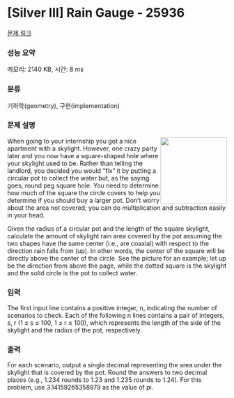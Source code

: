 # [Silver III] Rain Gauge - 25936 

[문제 링크](https://www.acmicpc.net/problem/25936) 

### 성능 요약

메모리: 2140 KB, 시간: 8 ms

### 분류

기하학(geometry), 구현(implementation)

### 문제 설명

<p><img alt="" src="" style="width: 152px; height: 152px; float: right;">When going to your internship you got a nice apartment with a skylight. However, one crazy party later and you now have a square-shaped hole where your skylight used to be. Rather than telling the landlord, you decided you would “fix” it by putting a circular pot to collect the water but, as the saying goes, round peg square hole. You need to determine how much of the square the circle covers to help you determine if you should buy a larger pot. Don’t worry about the area not covered; you can do multiplication and subtraction easily in your head.</p>

<p>Given the radius of a circular pot and the length of the square skylight, calculate the amount of skylight rain area covered by the pot assuming the two shapes have the same center (i.e., are coaxial) with respect to the direction rain falls from (up). In other words, the center of the square will be directly above the center of the circle. See the picture for an example; let up be the direction from above the page, while the dotted square is the skylight and the solid circle is the pot to collect water.</p>

### 입력 

 <p>The first input line contains a positive integer, n, indicating the number of scenarios to check. Each of the following n lines contains a pair of integers, s, r (1 ≤ s ≤ 100, 1 ≤ r ≤ 100), which represents the length of the side of the skylight and the radius of the pot, respectively.</p>

### 출력 

 <p>For each scenario, output a single decimal representing the area under the skylight that is covered by the pot. Round the answers to two decimal places (e.g., 1.234 rounds to 1.23 and 1.235 rounds to 1.24). For this problem, use 3.14159265358979 as the value of pi.</p>

